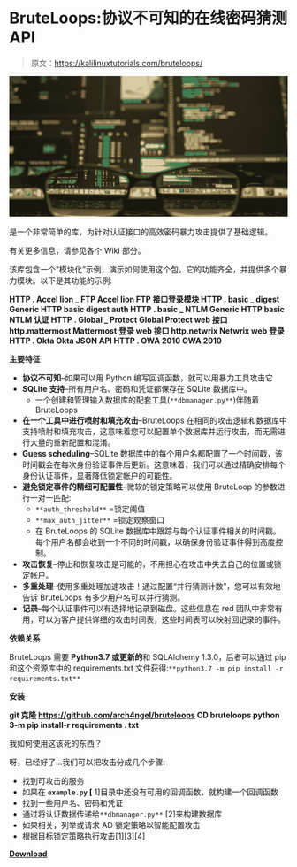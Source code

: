 # BruteLoops:协议不可知的在线密码猜测 API

> 原文：<https://kalilinuxtutorials.com/bruteloops/>

[![](img//133eaf302593c1b53d53c2103ca7b860.png)](https://blogger.googleusercontent.com/img/a/AVvXsEhu0jiAyEAJ-Vqx78OTIxrv1wuGxDNPp7YQNEs-uWTQfF3Y4SVPB8tqpp5Fxzp5Vf6QB4hdspae5nmSSu372wvGZmJ90Ga8UQZievjGevXebOyu0Lik5PogcCMQOxhoc4VQ5SaxaKoM8T2F6k03z1fvJEpYdEXer2zyJJ7cqgAHyxT2sL1NnQxkwrkZ=s755)

是一个非常简单的库，为针对认证接口的高效密码暴力攻击提供了基础逻辑。

有关更多信息，请参见各个 Wiki 部分。

该库包含一个“模块化”示例，演示如何使用这个包。它的功能齐全，并提供多个暴力模块。以下是其功能的示例:

**HTTP . Accel lion _ FTP Accel lion FTP 接口登录模块
HTTP . basic _ digest Generic HTTP basic digest auth
HTTP . basic _ NTLM Generic HTTP basic NTLM 认证
HTTP . Global _ Protect
Global Protect web 接口
http.mattermost Mattermost 登录 web 接口
http.netwrix Netwrix web 登录
HTTP . Okta Okta JSON API
HTTP . OWA 2010 OWA 2010**

**主要特征**

*   **协议不可知**–如果可以用 Python 编写回调函数，就可以用暴力工具攻击它
*   **SQLite 支持**–所有用户名、密码和凭证都保存在 SQLite 数据库中。
    *   一个创建和管理输入数据库的配套工具(`**dbmanager.py**`)伴随着 BruteLoops
*   **在一个工具中进行喷射和填充攻击**–BruteLoops 在相同的攻击逻辑和数据库中支持喷射和填充攻击，这意味着您可以配置单个数据库并运行攻击，而无需进行大量的重新配置和混淆。
*   **Guess scheduling**–SQLite 数据库中的每个用户名都配置了一个时间戳，该时间戳会在每次身份验证事件后更新。这意味着，我们可以通过精确安排每个身份认证事件，显著降低锁定帐户的可能性。
*   **避免锁定事件的精细可配置性**–微软的锁定策略可以使用 BruteLoop 的参数进行一对一匹配:
    *   `**auth_threshold**` =锁定阈值
    *   `**max_auth_jitter**` =锁定观察窗口
    *   在 BruteLoops 的 SQLite 数据库中跟踪与每个认证事件相关的时间戳。每个用户名都会收到一个不同的时间戳，以确保身份验证事件得到高度控制。
*   **攻击恢复**–停止和恢复攻击是可能的，不用担心在攻击中失去自己的位置或锁定帐户。
*   **多重处理**–使用多重处理加速攻击！通过配置“并行猜测计数”，您可以有效地告诉 BruteLoops 有多少用户名可以并行猜测。
*   **记录**–每个认证事件可以有选择地记录到磁盘。这些信息在 red 团队中非常有用，可以为客户提供详细的攻击时间表，这些时间表可以映射回记录的事件。

**依赖关系**

BruteLoops 需要 **Python3.7 或更新的**和 SQLAlchemy 1.3.0，后者可以通过 pip 和这个资源库中的 requirements.txt 文件获得:`**python3.7 -m pip install -r requirements.txt**`

**安装**

**git 克隆 https://github.com/arch4ngel/bruteloops
CD bruteloops
python 3-m pip install-r requirements . txt**

我如何使用这该死的东西？

呀，已经好了…我们可以把攻击分成几个步骤:

*   找到可攻击的服务
*   如果在 **`example.py` [** 1]目录中还没有可用的回调函数，就构建一个回调函数
*   找到一些用户名、密码和凭证
*   通过将认证数据传递给`**dbmanager.py**` [2]来构建数据库
*   如果相关，列举或请求 AD 锁定策略以智能配置攻击
*   根据目标锁定策略执行攻击[1][3][4]

[**Download**](https://github.com/arch4ngel/BruteLoops)